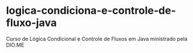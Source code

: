 # logica-condiciona-e-controle-de-fluxo-java
Curso de Lógica Condicional e Controle de Fluxos em Java ministrado pela DIO.ME

